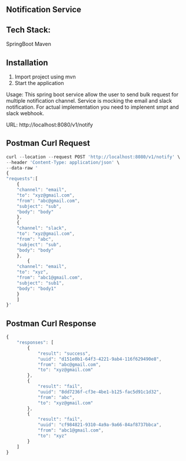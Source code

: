 ## Notification Service

## Tech Stack:
SpringBoot 
Maven


## Installation

1. Import project using mvn
2. Start the application

Usage:
 This spring boot service allow the user to send bulk request for multiple notification channel.
 Service is mocking the email and slack notification. For actual implementation you need to implenent smpt and slack webhook.
 
URL: http://localhost:8080/v1/notify

## Postman Curl Request

```javascript 
curl --location --request POST 'http://localhost:8080/v1/notify' \
--header 'Content-Type: application/json' \
--data-raw '
{
"requests":[
	{
	"channel": "email",
	"to": "xyz@gmail.com",
	"from": "abc@gmail.com",
	"subject": "sub",
	"body": "body" 
	},
	{
	"channel": "slack",
	"to": "xyz@gmail.com",
	"from": "abc",
	"subject": "sub",
	"body": "body" 
	},
		{
	"channel": "email",
	"to": "xyz",
	"from": "abc1@gmail.com",
	"subject": "sub1",
	"body": "body1" 
	}
	]
}'
```


## Postman Curl Response

```javascript
{
    "responses": [
        {
            "result": "success",
            "uuid": "d151e0b1-64f3-4221-9ab4-116f629490e8",
            "from": "abc@gmail.com",
            "to": "xyz@gmail.com"
        },
        {
            "result": "fail",
            "uuid": "8dd7236f-cf3e-4be1-b125-fac5d91c1d32",
            "from": "abc",
            "to": "xyz@gmail.com"
        },
        {
            "result": "fail",
            "uuid": "cf984821-9310-4a9a-9a66-84af8737bbca",
            "from": "abc1@gmail.com",
            "to": "xyz"
        }
    ]
}
```